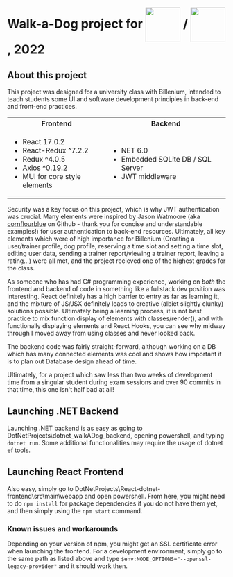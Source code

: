 # Walk-a-Dog project for <a href="http://www.uwm.edu.pl/"><img src="https://m.wm.pl/2017/12/n/uwm4-kopiowanie-431949.jpg" width="80" align="center"></a> / <a href="https://billennium.com/"><img src="https://media-exp1.licdn.com/dms/image/C4D0BAQEEDtthyWg0Bg/company-logo_200_200/0/1547048066097?e=2147483647&v=beta&t=8LzSE0-BWU04_Zh3DOLoD25dyx-iLcKgKtk2tGXlLKs" width="80" align="center"></a>, 2022

## About this project


This project was designed for a university class with Billenium, intended to teach students some UI and software development principles in back-end and 
front-end practices.

<table>
<tr><th>Frontend </th><th>Backend</th></tr>
<tr><td>

- React 17.0.2
- React-Redux ^7.2.2
- Redux ^4.0.5
- Axios ^0.19.2
- MUI for core style elements

</td><td>

- NET 6.0
- Embedded SQLite DB / SQL Server
- JWT middleware

</td></tr> </table>

Security was a key focus on this project, which is why JWT authentication was crucial. Many elements were inspired by Jason Watmoore (aka [cornflourblue](https://github.com/cornflourblue) on Github - thank you for concise and understandable examples!) for user authentication to back-end resources. Ultimately, all key elements which were of high importance for Billenium (Creating a user/trainer profile, dog profile, reserving a time slot and setting a time slot, editing user data, sending a trainer report/viewing a trainer report, leaving a rating...) were all met, and the project recieved one of the highest grades for the class.

As someone who has had C# programming experience, working on *both* the frontend and backend of code in something like a fullstack dev position was interesting. React definitely has a high barrier to entry as far as learning it, and the mixture of JS/JSX definitely leads to creative (albiet slightly clunky) solutions possible. Ultimately being a learning process, it is not best practice to mix function display of elements with classes/render(), and with functionally displaying elements and React Hooks, you can see why midway through I moved away from using classes and never looked back.

The backend code was fairly straight-forward, although working on a DB which has many connected elements was cool and shows how important it is to plan out Database design ahead of time.

Ultimately, for a project which saw less than two weeks of development time from a singular student during exam sessions and over 90 commits in that time, this one isn't half bad at all!

## Launching .NET Backend
Launching .NET backend is as easy as going to DotNetProjects\dotnet_walkADog_backend, opening powershell, and typing ```dotnet run```. Some additional functionalities may require the usage of dotnet ef tools.

## Launching React Frontend
Also easy, simply go to DotNetProjects\React-dotnet-frontend\src\main\webapp and open powershell. From here, you might need to do ```npm install``` for package dependencies if you do not have them yet, and then simply using the ```npm start``` command.

### Known issues and workarounds
Depending on your version of npm, you might get an SSL certificate error when launching the frontend. For a development environment, simply go to the same path as listed above and type ```$env:NODE_OPTIONS="--openssl-legacy-provider"``` and it should work then.
